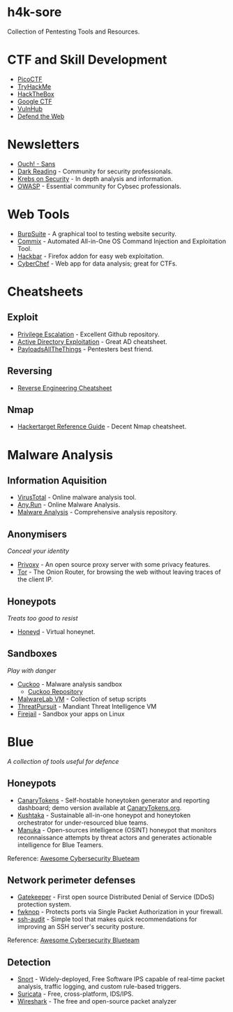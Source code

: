 # h4k-sore
Collection of Pentesting Tools and Resources.

# CTF and Skill Development

- [PicoCTF](https://picoctf.com)
- [TryHackMe](https://tryhackme.com)
- [HackTheBox](https://hackthebox.eu)
- [Google CTF](https://capturetheflag.withgoogle.com/)
- [VulnHub](https://www.vulnhub.com/)
- [Defend the Web](https://defendtheweb.net/)

# Newsletters

- [Ouch! - Sans](https://www.sans.org/newsletters/ouch/?msc=main-nav)
- [Dark Reading](https://www.darkreading.com/) - Community for security professionals.
- [Krebs on Security](https://krebsonsecurity.com/) - In depth analysis and information.
- [OWASP](https://owasp.slack.com/) - Essential community for Cybsec professionals.

# Web Tools

- [BurpSuite](https://portswigger.net/burp) - A graphical tool to testing website security.
- [Commix](https://github.com/commixproject/commix) - Automated All-in-One OS Command Injection and Exploitation Tool.
- [Hackbar](https://addons.mozilla.org/en-US/firefox/addon/hackbartool/) - Firefox addon for easy web exploitation.
- [CyberChef](https://gchq.github.io/CyberChef) - Web app for data analysis; great for CTFs.

# Cheatsheets

## Exploit
- [Privilege Escalation](https://github.com/Ignitetechnologies/Privilege-Escalation) - Excellent Github repository.
- [Active Directory Exploitation](https://github.com/S1ckB0y1337/Active-Directory-Exploitation-Cheat-Sheet) - Great AD cheatsheet.
- [PayloadsAllTheThings](https://github.com/swisskyrepo/PayloadsAllTheThings) - Pentesters best friend.

## Reversing
- [Reverse Engineering Cheatsheet](https://www.cybrary.it/wp-content/uploads/2017/11/cheat-sheet-reverse-v6.png)

## Nmap
- [Hackertarget Reference Guide](https://hackertarget.com/nmap-cheatsheet-a-quick-reference-guide/) - Decent Nmap cheatsheet.

# Malware Analysis

## Information Aquisition
- [VirusTotal](https://www.virustotal.com/gui/) - Online malware analysis tool.
- [Any.Run](https://any.run/) - Online Malware Analysis.
- [Malware Analysis](https://github.com/rshipp/awesome-malware-analysis) - Comprehensive analysis repository.

## Anonymisers
_Conceal your identity_
- [Privoxy](http://www.privoxy.org/) - An open source proxy server with some
  privacy features.
- [Tor](https://www.torproject.org/) - The Onion Router, for browsing the web
  without leaving traces of the client IP.
  
## Honeypots
_Treats too good to resist_
- [Honeyd](http://www.honeyd.org/) - Virtual honeynet.

## Sandboxes
_Play with danger_
- [Cuckoo](https://cuckoosandbox.org/) - Malware analysis sandbox
  - [Cuckoo Repository](https://github.com/cuckoosandbox/cuckoo)
- [MalwareLab VM](https://github.com/f0wl/MalwareLab_VM-Setup) - Collection of setup scripts
- [ThreatPursuit](https://github.com/mandiant/ThreatPursuit-VM) - Mandiant Threat Intelligence VM
- [Firejail](https://firejail.wordpress.com/) - Sandbox your apps on Linux

# Blue
_A collection of tools useful for defence_

## Honeypots 
- [CanaryTokens](https://github.com/thinkst/canarytokens) - Self-hostable honeytoken generator and reporting dashboard; demo version available at [CanaryTokens.org](https://canarytokens.org/).
- [Kushtaka](https://kushtaka.org) - Sustainable all-in-one honeypot and honeytoken orchestrator for under-resourced blue teams.
- [Manuka](https://github.com/spaceraccoon/manuka) - Open-sources intelligence (OSINT) honeypot that monitors reconnaissance attempts by threat actors and generates actionable intelligence for Blue Teamers.

Reference: [Awesome Cybersecurity Blueteam](https://github.com/fabacab/awesome-cybersecurity-blueteam)


## Network perimeter defenses

- [Gatekeeper](https://github.com/AltraMayor/gatekeeper) - First open source Distributed Denial of Service (DDoS) protection system.
- [fwknop](https://www.cipherdyne.org/fwknop/) - Protects ports via Single Packet Authorization in your firewall.
- [ssh-audit](https://github.com/jtesta/ssh-audit) - Simple tool that makes quick recommendations for improving an SSH server's security posture.

Reference: [Awesome Cybersecurity Blueteam](https://github.com/fabacab/awesome-cybersecurity-blueteam)

## Detection
- [Snort](https://snort.org/) - Widely-deployed, Free Software IPS capable of real-time packet analysis, traffic logging, and custom rule-based triggers.
- [Suricata](https://suricata-ids.org/) - Free, cross-platform, IDS/IPS.
- [Wireshark](https://www.wireshark.org) - The free and open-source packet analyzer



